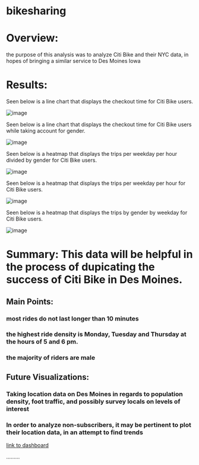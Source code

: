 # bikesharing
# Overview: 
the purpose of this analysis was to analyze Citi Bike and their NYC data, in hopes of bringing a similar service to Des Moines Iowa

# Results:
Seen below is a line chart that displays the checkout time for Citi Bike users.

![image](https://user-images.githubusercontent.com/101481759/172766338-8260ac57-688b-46d0-a70c-c462717cd0e2.png)

Seen below is a line chart that displays the checkout time for Citi Bike users while taking account for gender.

![image](https://user-images.githubusercontent.com/101481759/172766362-5f2ccd90-8538-4b78-9a05-a5b2e0e9581a.png)

Seen below is a heatmap that displays the trips per weekday per hour divided by gender for Citi Bike users.

![image](https://user-images.githubusercontent.com/101481759/172766388-be965cd5-476e-47e5-a8a4-5f980f5dd2bd.png)
 
Seen below is a heatmap that displays the trips per weekday per hour for Citi Bike users.

![image](https://user-images.githubusercontent.com/101481759/172766421-840b8c36-efaf-4532-892b-155bc3cd6d0a.png)

 
Seen below is a heatmap that displays the trips by gender by weekday for Citi Bike users.

![image](https://user-images.githubusercontent.com/101481759/172766444-4414f559-7238-4319-8645-fd3aa46ca85f.png)

 

# Summary: This data will be helpful in the process of dupicating the success of Citi Bike in Des Moines.

## Main Points: 
### most rides do not last longer than 10 minutes
### the highest ride density is Monday, Tuesday and Thursday at the hours of 5 and 6 pm.
### the majority of riders are male


## Future Visualizations:
### Taking location data on Des Moines in regards to population density, foot traffic, and possibly survey locals on levels of interest
### In order to analyze non-subscribers, it may be pertinent to plot their location data, in an attempt to find trends


[link to dashboard](https://public.tableau.com/app/profile/thomas8016/viz/Deliverable2_16547485408660/Story1?publish=yes)

.........
